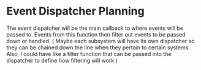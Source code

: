 # Event Dispatcher Planning

The event dispatcher will be the main callback to where events will be passed to. Events from this function then filter out events to be passed down or handled.
( Maybe each subsystem will have its own dispatcher so they can be chained down the line when they pertain to certain systems. Also, I could have like a filter function
that can be passed into the dispatcher to define how filtering will work.)
